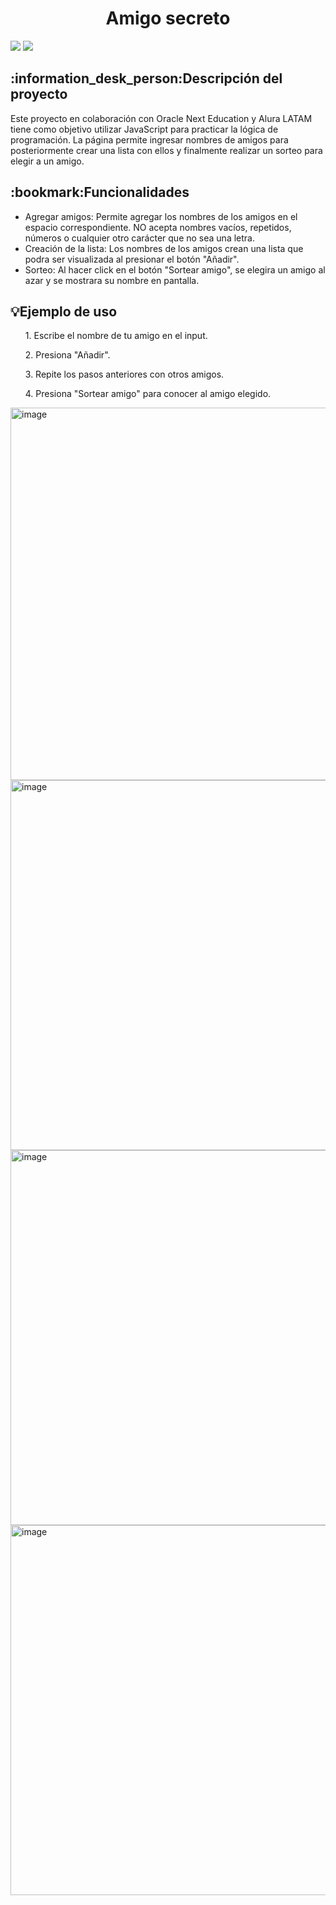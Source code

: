 <h1 align="center"> Amigo secreto </h1>
<p align="left">
<img src="https://img.shields.io/badge/Status-Completado-darkgreen">
<img src="https://img.shields.io/badge/Código-JavaScript-yellow">
</p>
<h2>:information_desk_person:Descripción del proyecto</h2>
Este proyecto en colaboración con Oracle Next Education y Alura LATAM tiene como objetivo utilizar JavaScript para practicar la lógica de programación. La página permite ingresar nombres de amigos para posteriormente crear una lista con ellos y finalmente realizar un sorteo para elegir a un amigo.
<h2>:bookmark:Funcionalidades</h2>
<ul><li>Agregar amigos: Permite agregar los nombres de los amigos en el espacio correspondiente. NO acepta nombres vacíos, repetidos, números o cualquier otro carácter que no sea una letra.</li><li>Creación de la lista: Los nombres de los amigos crean una lista que podra ser visualizada al presionar el botón "Añadir".</li><li>Sorteo: Al hacer click en el botón "Sortear amigo", se elegira un amigo al azar y se mostrara su nombre en pantalla.</li></ul>
<h2>💡Ejemplo de uso</h2>
<ul> 1. Escribe el nombre de tu amigo en el input.</ul>
<ul> 2. Presiona "Añadir". </ul>
<ul> 3. Repite los pasos anteriores con otros amigos. </ul>
<ul> 4. Presiona "Sortear amigo" para conocer al amigo elegido. </ul>
<img width="1350" height="596" alt="image" src="https://github.com/user-attachments/assets/b1739b36-c52d-4d17-894e-d2920bf74a80" />
<img width="1347" height="592" alt="image" src="https://github.com/user-attachments/assets/d3dcf5d4-9a73-4fac-833d-720a6b2b24da" />
<img width="1351" height="600" alt="image" src="https://github.com/user-attachments/assets/d117705a-8dd7-458b-a51e-9ab8d34ccc19" />
<img width="1346" height="592" alt="image" src="https://github.com/user-attachments/assets/b2dfe4f4-b357-4419-9b80-a710dd3ffed1" />



